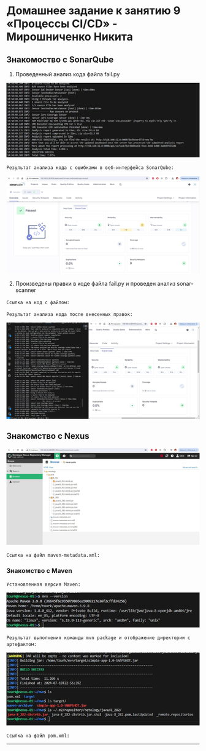 # Домашнее задание к занятию 9 «Процессы CI/CD» - Мирошниченко Никита

## Знакомоство с SonarQube

1. Проведенный анализ кода файла fail.py

![Скриншот](https://github.com/Tourker/Git_HW/blob/main/HW_CI/img/02/start-scanner_analyze.jpg)

`Результат анализа кода с ошибками в веб-интерфейса SonarQube:`

![Скриншот](https://github.com/Tourker/Git_HW/blob/main/HW_CI/img/02/sonar-web_1.jpg)

2. Произведены правки в коде файла fail.py и проведен анализ sonar-scanner

`Ссылка на код с файлом: `

`Результат анализа кода после внесенных правок: `

![Скриншот](https://github.com/Tourker/Git_HW/blob/main/HW_CI/img/02/code_review_success.jpg)

## Знакомство с Nexus

![Скриншот](https://github.com/Tourker/Git_HW/blob/main/HW_CI/img/02/nexus.jpg)

`Ссылка на файл maven-metadata.xml: `

### Знакомство с Maven

`Установленная версия Maven: `

![Скриншот](https://github.com/Tourker/Git_HW/blob/main/HW_CI/img/02/mvn_install.jpg)

`Результат выполнения команды mvn package и отображение директории с артефактом: `

![Скриншот](https://github.com/Tourker/Git_HW/blob/main/HW_CI/img/02/mvn_result.jpg)

`Ссылка на файл pom.xml: `

---